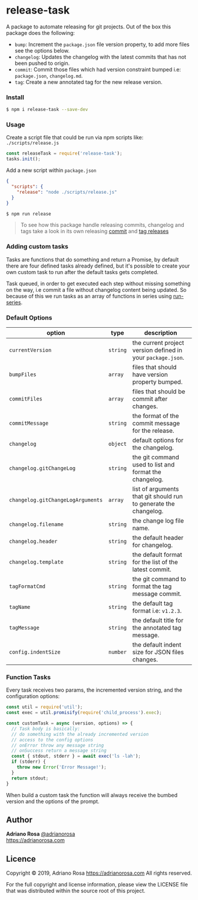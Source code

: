 # release-task

A package to automate releasing for git projects. Out of the box this package does the following:

- `bump`: Increment the `package.json` file version property, to add more files see the options below.
- `changelog`: Updates the changelog with the latest commits that has not been pushed to origin.
- `commit`: Commit those files which had version constraint bumped i.e: `package.json`, `changelog.md`.
- `tag`: Create a new annotated tag for the new release version.

### Install

```bash
$ npm i release-task --save-dev
```

### Usage

Create a script file that could be run via npm scripts like:
`./scripts/release.js`

```js
const releaseTask = require('release-task');
tasks.init();
```

Add a new script within `package.json`

```json
{
  "scripts": {
    "release": "node ./scripts/release.js"
  }
}
```

```bash
$ npm run release
```

> To see how this package handle releasing commits, changelog and tags take a look
> in its own releasing [commit](https://github.com/adrianorsouza/release-task/commit/bdc0f4ae)
> and [tag releases](https://github.com/adrianorsouza/release-task/releases/tag/v1.0.0)

### Adding custom tasks

Tasks are functions that do something and return a Promise, by default there are four 
defined tasks already defined, but it's possible to create your own custom task to run 
after the default tasks gets completed.

Task queued, in order to get executed each step without missing something on the way,
i.e commit a file without changelog content being updated. So because of this we run
tasks as an array of functions in series using [run-series](https://github.com/feross/run-series).

### Default Options

| option                            | type     | description                                                      |
| --------------------------------- | -------- | ---------------------------------------------------------------- |
| `currentVersion`                  | `string` | the current project version defined in your `package.json`.      |
| `bumpFiles`                       | `array`  | files that should have version property bumped.                  |
| `commitFiles`                     | `array`  | files that should be commit after changes.                       |
| `commitMessage`                   | `string` | the format of the commit message for the release.                |
| `changelog`                       | `object` | default options for the changelog.                               |
| `changelog.gitChangeLog`          | `string` | the git command used to list and format the changelog.           |
| `changelog.gitChangeLogArguments` | `array`  | list of arguments that git should run to generate the changelog. |
| `changelog.filename`              | `string` | the change log file name.                                        |
| `changelog.header`                | `string` | the default header for changelog.                                |
| `changelog.template`              | `string` | the default format for the list of the latest commit.            |
| `tagFormatCmd`                    | `string` | the git command to format the tag message commit.                |
| `tagName`                         | `string` | the default tag format i.e: `v1.2.3`.                            |
| `tagMessage`                      | `string` | the default title for the annotated tag message.                 |
| `config.indentSize`               | `number` | the default indent size for JSON files changes.                  |

### Function Tasks

Every task receives two params, the incremented version string, and the configuration options:

```js
const util = require('util');
const exec = util.promisify(require('child_process').exec);

const customTask = async (version, options) => {
  // Task body is basically:
  // do something with the already incremented version
  // access to the config options
  // onError throw any message string
  // onSuccess return a message string
  const { stdout, stderr } = await exec('ls -lah');
  if (stderr) {
    throw new Error('Error Message!');
  }
  return stdout;
}
```

When build a custom task the function will always receive the bumbed version and the options of the prompt.

## Author

**Adriano Rosa** [@adrianorosa](https://twitter.com/adrianorosa)  
https://adrianorosa.com

## Licence

Copyright © 2019, Adriano Rosa <https://adrianorosa.com>
All rights reserved.

For the full copyright and license information, please view the LICENSE
file that was distributed within the source root of this project.
